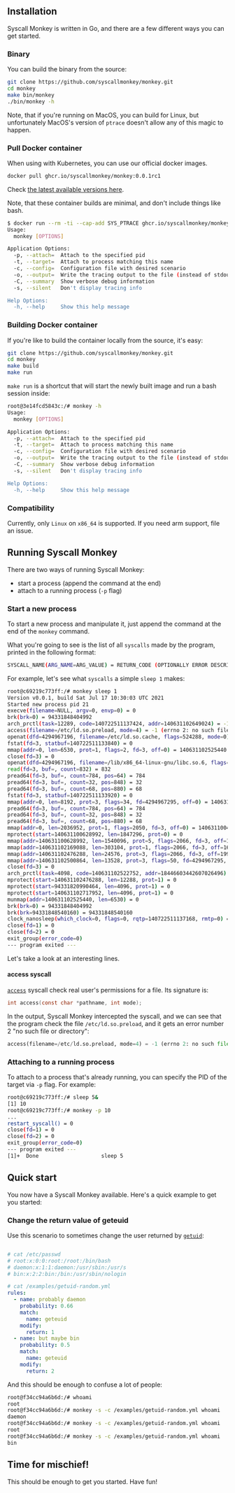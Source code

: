 ## Installation

Syscall Monkey is written in Go, and there are a few different ways you can get started.

### Binary

You can build the binary from the source:

```sh
git clone https://github.com/syscallmonkey/monkey.git
cd monkey
make bin/monkey
./bin/monkey -h
```

Note, that if you're running on MacOS, you can build for Linux, but unfortunately MacOS's version of `ptrace` doesn't allow any of this magic to happen.

### Pull Docker container

When using with Kubernetes, you can use our official docker images.

```sh
docker pull ghcr.io/syscallmonkey/monkey:0.0.1rc1
```

Check [the latest available versions here](https://github.com/syscallmonkey/monkey/pkgs/container/monkey).

Note, that these container builds are minimal, and don't include things like bash.

```sh
$ docker run --rm -ti --cap-add SYS_PTRACE ghcr.io/syscallmonkey/monkey:0.0.1 -h
Usage:
  monkey [OPTIONS]

Application Options:
  -p, --attach=  Attach to the specified pid
  -t, --target=  Attach to process matching this name
  -c, --config=  Configuration file with desired scenario
  -o, --output=  Write the tracing output to the file (instead of stdout)
  -C, --summary  Show verbose debug information
  -s, --silent   Don't display tracing info

Help Options:
  -h, --help     Show this help message
```


### Building Docker container

If you're like to build the container locally from the source, it's easy:

```sh
git clone https://github.com/syscallmonkey/monkey.git
cd monkey
make build
make run
```

`make run` is a shortcut that will start the newly built image and run a bash session inside:

```sh
root@3e14fcd5843c:/# monkey -h
Usage:
  monkey [OPTIONS]

Application Options:
  -p, --attach=  Attach to the specified pid
  -t, --target=  Attach to process matching this name
  -c, --config=  Configuration file with desired scenario
  -o, --output=  Write the tracing output to the file (instead of stdout)
  -C, --summary  Show verbose debug information
  -s, --silent   Don't display tracing info

Help Options:
  -h, --help     Show this help message
```

### Compatibility

Currently, only `Linux` on `x86_64` is supported. If you need arm support, file an issue.


## Running Syscall Monkey

There are two ways of running Syscall Monkey:

- start a process (append the command at the end)
- attach to a running process (`-p` flag)


### Start a new process

To start a new process and manipulate it, just append the command at the end of the `monkey` command.

What you're going to see is the list of all `syscalls` made by the program, printed in the following format:

```sh
SYSCALL_NAME(ARG_NAME=ARG_VALUE) = RETURN_CODE (OPTIONALLY ERROR DESCRIPTION)
```

For example, let's see what `syscalls` a simple `sleep 1` makes:

```sh
root@c69219c773ff:/# monkey sleep 1
Version v0.0.1, build Sat Jul 17 10:30:03 UTC 2021
Started new process pid 21
execve(filename=NULL, argv=0, envp=0) = 0
brk(brk=0) = 94331848404992
arch_prctl(task=12289, code=140722511137424, addr=140631102649024) = -1 (errno 22: invalid argument)
access(filename=/etc/ld.so.preload, mode=4) = -1 (errno 2: no such file or directory)
openat(dfd=4294967196, filename=/etc/ld.so.cache, flags=524288, mode=0) = 3
fstat(fd=3, statbuf=140722511133840) = 0
mmap(addr=0, len=6530, prot=1, flags=2, fd=3, off=0) = 140631102525440
close(fd=3) = 0
openat(dfd=4294967196, filename=/lib/x86_64-linux-gnu/libc.so.6, flags=524288, mode=0) = 3
read(fd=3, buf=, count=832) = 832
pread64(fd=3, buf=, count=784, pos=64) = 784
pread64(fd=3, buf=, count=32, pos=848) = 32
pread64(fd=3, buf=, count=68, pos=880) = 68
fstat(fd=3, statbuf=140722511133920) = 0
mmap(addr=0, len=8192, prot=3, flags=34, fd=4294967295, off=0) = 140631102517248
pread64(fd=3, buf=, count=784, pos=64) = 784
pread64(fd=3, buf=, count=32, pos=848) = 32
pread64(fd=3, buf=, count=68, pos=880) = 68
mmap(addr=0, len=2036952, prot=1, flags=2050, fd=3, off=0) = 140631100477440
mprotect(start=140631100628992, len=1847296, prot=0) = 0
mmap(addr=140631100628992, len=1540096, prot=5, flags=2066, fd=3, off=151552) = 140631100628992
mmap(addr=140631102169088, len=303104, prot=1, flags=2066, fd=3, off=1691648) = 140631102169088
mmap(addr=140631102476288, len=24576, prot=3, flags=2066, fd=3, off=1994752) = 140631102476288
mmap(addr=140631102500864, len=13528, prot=3, flags=50, fd=4294967295, off=0) = 140631102500864
close(fd=3) = 0
arch_prctl(task=4098, code=140631102522752, addr=18446603442607026496) = 0
mprotect(start=140631102476288, len=12288, prot=1) = 0
mprotect(start=94331820990464, len=4096, prot=1) = 0
mprotect(start=140631102717952, len=4096, prot=1) = 0
munmap(addr=140631102525440, len=6530) = 0
brk(brk=0) = 94331848404992
brk(brk=94331848540160) = 94331848540160
clock_nanosleep(which_clock=0, flags=0, rqtp=140722511137168, rmtp=0) = 0
close(fd=1) = 0
close(fd=2) = 0
exit_group(error_code=0)
--- program exited ---
```

Let's take a look at an interesting lines.

#### access syscall

[`access`](https://linux.die.net/man/2/access) syscall check real user's permissions for a file. Its signature is:

```c
int access(const char *pathname, int mode);
```

In the output, Syscall Monkey intercepted the syscall, and we can see that the program check the file `/etc/ld.so.preload`, and it gets an error number 2 "no such file or directory":

```python
access(filename=/etc/ld.so.preload, mode=4) = -1 (errno 2: no such file or directory)
```


### Attaching to a running process

To attach to a process that's already running, you can specify the PID of the target via `-p` flag. For example:

```sh
root@c69219c773ff:/# sleep 5&
[1] 10
root@c69219c773ff:/# monkey -p 10
...
restart_syscall() = 0
close(fd=1) = 0
close(fd=2) = 0
exit_group(error_code=0)
--- program exited ---
[1]+  Done                    sleep 5
```


## Quick start

You now have a Syscall Monkey available. Here's a quick example to get you started:

### Change the return value of geteuid

Use this scenario to sometimes change the user returned by [`getuid`](https://linux.die.net/man/2/geteuid):

```yaml

# cat /etc/passwd
# root:x:0:0:root:/root:/bin/bash
# daemon:x:1:1:daemon:/usr/sbin:/usr/s
# bin:x:2:2:bin:/bin:/usr/sbin/nologin

# cat /examples/getuid-random.yml
rules:
  - name: probably daemon
    probability: 0.66
    match:
      name: geteuid
    modify:
      return: 1
  - name: but maybe bin
    probability: 0.5
    match:
      name: geteuid
    modify:
      return: 2
```

And this should be enough to confuse a lot of people:

```sh
root@f34cc94a6b6d:/# whoami
root
root@f34cc94a6b6d:/# monkey -s -c /examples/getuid-random.yml whoami
daemon
root@f34cc94a6b6d:/# monkey -s -c /examples/getuid-random.yml whoami
root
root@f34cc94a6b6d:/# monkey -s -c /examples/getuid-random.yml whoami
bin
```

## Time for mischief!

This should be enough to get you started. Have fun!
